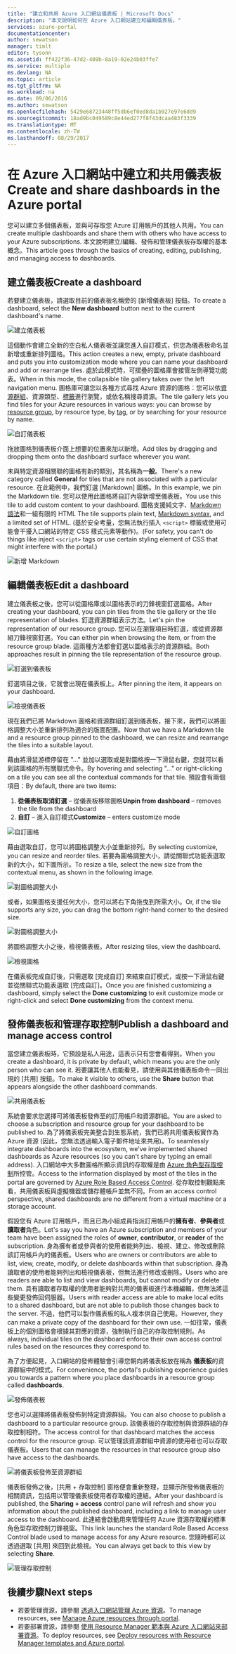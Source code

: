 ```yaml
---
title: "建立和共用 Azure 入口網站儀表板 | Microsoft Docs"
description: "本文說明如何在 Azure 入口網站建立和編輯儀表板。"
services: azure-portal
documentationcenter: 
author: sewatson
manager: timlt
editor: tysonn
ms.assetid: ff422f36-47d2-409b-8a19-02e24b03ffe7
ms.service: multiple
ms.devlang: NA
ms.topic: article
ms.tgt_pltfrm: NA
ms.workload: na
ms.date: 09/06/2016
ms.author: sewatson
ms.openlocfilehash: 5429e68723448ff5db6ef0ed8da1b927e97e6dd9
ms.sourcegitcommit: 18ad9bc049589c8e44ed277f8f43dcaa483f3339
ms.translationtype: MT
ms.contentlocale: zh-TW
ms.lasthandoff: 08/29/2017
---
```

# <a name="create-and-share-dashboards-in-the-azure-portal"></a><span data-ttu-id="23c8f-103">在 Azure 入口網站中建立和共用儀表板</span><span class="sxs-lookup"><span data-stu-id="23c8f-103">Create and share dashboards in the Azure portal</span></span>
<span data-ttu-id="23c8f-104">您可以建立多個儀表板，並與可存取您 Azure 訂用帳戶的其他人共用。</span><span class="sxs-lookup"><span data-stu-id="23c8f-104">You can create multiple dashboards and share them with others who have access to your Azure subscriptions.</span></span>  <span data-ttu-id="23c8f-105">本文說明建立/編輯、發佈和管理儀表板存取權的基本概念。</span><span class="sxs-lookup"><span data-stu-id="23c8f-105">This article goes through the basics of creating, editing, publishing, and managing access to dashboards.</span></span>

## <a name="create-a-dashboard"></a><span data-ttu-id="23c8f-106">建立儀表板</span><span class="sxs-lookup"><span data-stu-id="23c8f-106">Create a dashboard</span></span>
<span data-ttu-id="23c8f-107">若要建立儀表板，請選取目前的儀表板名稱旁的 [新增儀表板]  按鈕。</span><span class="sxs-lookup"><span data-stu-id="23c8f-107">To create a dashboard, select the **New dashboard** button next to the current dashboard's name.</span></span>  

![建立儀表板](./media/azure-portal-dashboards/new-dashboard.png)

<span data-ttu-id="23c8f-109">這個動作會建立全新的空白私人儀表板並讓您進入自訂模式，供您為儀表板命名並新增或重新排列圖格。</span><span class="sxs-lookup"><span data-stu-id="23c8f-109">This action creates a new, empty, private dashboard and puts you into customization mode where you can name your dashboard and add or rearrange tiles.</span></span>  <span data-ttu-id="23c8f-110">處於此模式時，可摺疊的圖格庫會接管左側導覽功能表。</span><span class="sxs-lookup"><span data-stu-id="23c8f-110">When in this mode, the collapsible tile gallery takes over the left navigation menu.</span></span>  <span data-ttu-id="23c8f-111">圖格庫可讓您以各種方式尋找 Azure 資源的圖格︰您可以依[資源群組](../azure-resource-manager/resource-group-overview.md#resource-groups)、資源類型、[標籤](../azure-resource-manager/resource-group-using-tags.md)進行瀏覽，或依名稱搜尋資源。</span><span class="sxs-lookup"><span data-stu-id="23c8f-111">The tile gallery lets you find tiles for your Azure resources in various ways: you can browse by [resource group](../azure-resource-manager/resource-group-overview.md#resource-groups), by resource type, by [tag](../azure-resource-manager/resource-group-using-tags.md), or by searching for your resource by name.</span></span>  

![自訂儀表板](./media/azure-portal-dashboards/customize-dashboard.png)

<span data-ttu-id="23c8f-113">拖放圖格到儀表板介面上想要的位置來加以新增。</span><span class="sxs-lookup"><span data-stu-id="23c8f-113">Add tiles by dragging and dropping them onto the dashboard surface wherever you want.</span></span>

<span data-ttu-id="23c8f-114">未與特定資源相關聯的圖格有新的類別，其名稱為**一般**。</span><span class="sxs-lookup"><span data-stu-id="23c8f-114">There's a new category called **General** for tiles that are not associated with a particular resource.</span></span>  <span data-ttu-id="23c8f-115">在此範例中，我們釘選 [Markdown] 圖格。</span><span class="sxs-lookup"><span data-stu-id="23c8f-115">In this example, we pin the Markdown tile.</span></span>  <span data-ttu-id="23c8f-116">您可以使用此圖格將自訂內容新增至儀表板。</span><span class="sxs-lookup"><span data-stu-id="23c8f-116">You use this tile to add custom content to your dashboard.</span></span>  <span data-ttu-id="23c8f-117">圖格支援純文字、[Markdown 語法](https://daringfireball.net/projects/markdown/syntax)和一組有限的 HTML </span><span class="sxs-lookup"><span data-stu-id="23c8f-117">The tile supports plain text, [Markdown syntax](https://daringfireball.net/projects/markdown/syntax), and a limited set of HTML.</span></span>  <span data-ttu-id="23c8f-118">(基於安全考量，您無法執行插入 `<script>` 標籤或使用可能會干擾入口網站的特定 CSS 樣式元素等動作)。</span><span class="sxs-lookup"><span data-stu-id="23c8f-118">(For safety, you can't do things like inject `<script>` tags or use certain styling element of CSS that might interfere with the portal.)</span></span> 

![新增 Markdown](./media/azure-portal-dashboards/add-markdown.png)

## <a name="edit-a-dashboard"></a><span data-ttu-id="23c8f-120">編輯儀表板</span><span class="sxs-lookup"><span data-stu-id="23c8f-120">Edit a dashboard</span></span>
<span data-ttu-id="23c8f-121">建立儀表板之後，您可以從圖格庫或以圖格表示的刀鋒視窗釘選圖格。</span><span class="sxs-lookup"><span data-stu-id="23c8f-121">After creating your dashboard, you can pin tiles from the tile gallery or the tile representation of blades.</span></span> <span data-ttu-id="23c8f-122">釘選資源群組表示方法。</span><span class="sxs-lookup"><span data-stu-id="23c8f-122">Let's pin the representation of our resource group.</span></span> <span data-ttu-id="23c8f-123">您可以在瀏覽項目時釘選，或從資源群組刀鋒視窗釘選。</span><span class="sxs-lookup"><span data-stu-id="23c8f-123">You can either pin when browsing the item, or from the resource group blade.</span></span> <span data-ttu-id="23c8f-124">這兩種方法都會釘選以圖格表示的資源群組。</span><span class="sxs-lookup"><span data-stu-id="23c8f-124">Both approaches result in pinning the tile representation of the resource group.</span></span>

![釘選到儀表板](./media/azure-portal-dashboards/pin-to-dashboard.png)

<span data-ttu-id="23c8f-126">釘選項目之後，它就會出現在儀表板上。</span><span class="sxs-lookup"><span data-stu-id="23c8f-126">After pinning the item, it appears on your dashboard.</span></span>

![檢視儀表板](./media/azure-portal-dashboards/view-dashboard.png)

<span data-ttu-id="23c8f-128">現在我們已將 Markdown 圖格和資源群組釘選到儀表板，接下來，我們可以將圖格調整大小並重新排列為適合的版面配置。</span><span class="sxs-lookup"><span data-stu-id="23c8f-128">Now that we have a Markdown tile and a resource group pinned to the dashboard, we can resize and rearrange the tiles into a suitable layout.</span></span>

<span data-ttu-id="23c8f-129">藉由將滑鼠游標停留在 "..." 並加以選取或是對圖格按一下滑鼠右鍵，您就可以看到該圖格的所有關聯式命令。</span><span class="sxs-lookup"><span data-stu-id="23c8f-129">By hovering and selecting "…" or right-clicking on a tile you can see all the contextual commands for that tile.</span></span> <span data-ttu-id="23c8f-130">預設會有兩個項目：</span><span class="sxs-lookup"><span data-stu-id="23c8f-130">By default, there are two items:</span></span>

1. <span data-ttu-id="23c8f-131">**從儀表板取消釘選** – 從儀表板移除圖格</span><span class="sxs-lookup"><span data-stu-id="23c8f-131">**Unpin from dashboard** – removes the tile from the dashboard</span></span>
2. <span data-ttu-id="23c8f-132">**自訂** – 進入自訂模式</span><span class="sxs-lookup"><span data-stu-id="23c8f-132">**Customize** – enters customize mode</span></span>

![自訂圖格](./media/azure-portal-dashboards/customize-tile.png)

<span data-ttu-id="23c8f-134">藉由選取自訂，您可以將圖格調整大小並重新排列。</span><span class="sxs-lookup"><span data-stu-id="23c8f-134">By selecting customize, you can resize and reorder tiles.</span></span> <span data-ttu-id="23c8f-135">若要為圖格調整大小，請從關聯式功能表選取新的大小，如下圖所示。</span><span class="sxs-lookup"><span data-stu-id="23c8f-135">To resize a tile, select the new size from the contextual menu, as shown in the following image.</span></span>

![對圖格調整大小](./media/azure-portal-dashboards/resize-tile.png)

<span data-ttu-id="23c8f-137">或者，如果圖格支援任何大小，您可以將右下角拖曳到所需大小。</span><span class="sxs-lookup"><span data-stu-id="23c8f-137">Or, if the tile supports any size, you can drag the bottom right-hand corner to the desired size.</span></span>

![對圖格調整大小](./media/azure-portal-dashboards/resize-corner.png)

<span data-ttu-id="23c8f-139">將圖格調整大小之後，檢視儀表板。</span><span class="sxs-lookup"><span data-stu-id="23c8f-139">After resizing tiles, view the dashboard.</span></span>

![檢視圖格](./media/azure-portal-dashboards/view-tile.png)

<span data-ttu-id="23c8f-141">在儀表板完成自訂後，只需選取 [完成自訂] 來結束自訂模式，或按一下滑鼠右鍵並從關聯式功能表選取 [完成自訂]。</span><span class="sxs-lookup"><span data-stu-id="23c8f-141">Once you are finished customizing a dashboard, simply select the **Done customizing** to exit customize mode or right-click and select **Done customizing** from the context menu.</span></span>

## <a name="publish-a-dashboard-and-manage-access-control"></a><span data-ttu-id="23c8f-142">發佈儀表板和管理存取控制</span><span class="sxs-lookup"><span data-stu-id="23c8f-142">Publish a dashboard and manage access control</span></span>
<span data-ttu-id="23c8f-143">當您建立儀表板時，它預設是私人用途，這表示只有您會看得到。</span><span class="sxs-lookup"><span data-stu-id="23c8f-143">When you create a dashboard, it is private by default, which means you are the only person who can see it.</span></span>  <span data-ttu-id="23c8f-144">若要讓其他人也能看見，請使用與其他儀表板命令一同出現的 [共用]  按鈕。</span><span class="sxs-lookup"><span data-stu-id="23c8f-144">To make it visible to others, use the **Share** button that appears alongside the other dashboard commands.</span></span>

![共用儀表板](./media/azure-portal-dashboards/share-dashboard.png)

<span data-ttu-id="23c8f-146">系統會要求您選擇可將儀表板發佈至的訂用帳戶和資源群組。</span><span class="sxs-lookup"><span data-stu-id="23c8f-146">You are asked to choose a subscription and resource group for your dashboard to be published to.</span></span> <span data-ttu-id="23c8f-147">為了將儀表板完美整合到生態系統，我們已將共用儀表板實作為 Azure 資源 (因此，您無法透過輸入電子郵件地址來共用)。</span><span class="sxs-lookup"><span data-stu-id="23c8f-147">To seamlessly integrate dashboards into the ecosystem, we've implemented shared dashboards as Azure resources (so you can't share by typing an email address).</span></span>  <span data-ttu-id="23c8f-148">入口網站中大多數圖格所顯示資訊的存取權是由 [Azure 角色型存取控制](../active-directory/role-based-access-control-configure.md)所控管。</span><span class="sxs-lookup"><span data-stu-id="23c8f-148">Access to the information displayed by most of the tiles in the portal are governed by [Azure Role Based Access Control](../active-directory/role-based-access-control-configure.md).</span></span> <span data-ttu-id="23c8f-149">從存取控制觀點來看，共用儀表板與虛擬機器或儲存體帳戶並無不同。</span><span class="sxs-lookup"><span data-stu-id="23c8f-149">From an access control perspective, shared dashboards are no different from a virtual machine or a storage account.</span></span>  

<span data-ttu-id="23c8f-150">假設您有 Azure 訂用帳戶，而且已為小組成員指派訂用帳戶的**擁有者**、**參與者**或**讀取者**角色。</span><span class="sxs-lookup"><span data-stu-id="23c8f-150">Let's say you have an Azure subscription and members of your team have been assigned the roles of **owner**, **contributor**, or **reader** of the subscription.</span></span>  <span data-ttu-id="23c8f-151">身為擁有者或參與者的使用者能夠列出、檢視、建立、修改或刪除該訂用帳戶內的儀表板。</span><span class="sxs-lookup"><span data-stu-id="23c8f-151">Users who are owners or contributors are able to list, view, create, modify, or delete dashboards within that subscription.</span></span>  <span data-ttu-id="23c8f-152">身為讀取者的使用者能夠列出和檢視儀表板，但無法進行修改或刪除。</span><span class="sxs-lookup"><span data-stu-id="23c8f-152">Users who are readers are able to list and view dashboards, but cannot modify or delete them.</span></span>  <span data-ttu-id="23c8f-153">具有讀取者存取權的使用者能夠對共用的儀表板進行本機編輯，但無法將這些變更發佈回伺服器。</span><span class="sxs-lookup"><span data-stu-id="23c8f-153">Users with reader access are able to make local edits to a shared dashboard, but are not able to publish those changes back to the server.</span></span>  <span data-ttu-id="23c8f-154">不過，他們可以製作儀表板的私人複本供自己使用。</span><span class="sxs-lookup"><span data-stu-id="23c8f-154">However, they can make a private copy of the dashboard for their own use.</span></span>  <span data-ttu-id="23c8f-155">一如往常，儀表板上的個別圖格會根據其對應的資源，強制執行自己的存取控制規則。</span><span class="sxs-lookup"><span data-stu-id="23c8f-155">As always, individual tiles on the dashboard enforce their own access control rules based on the resources they correspond to.</span></span>  

<span data-ttu-id="23c8f-156">為了方便起見，入口網站的發佈體驗會引導您朝向將儀表板放在稱為 **儀表板**的資源群組中的模式。</span><span class="sxs-lookup"><span data-stu-id="23c8f-156">For convenience, the portal's publishing experience guides you towards a pattern where you place dashboards in a resource group called **dashboards**.</span></span>  

![發佈儀表板](./media/azure-portal-dashboards/publish-dashboard.png)

<span data-ttu-id="23c8f-158">您也可以選擇將儀表板發佈到特定資源群組。</span><span class="sxs-lookup"><span data-stu-id="23c8f-158">You can also choose to publish a dashboard to a particular resource group.</span></span>  <span data-ttu-id="23c8f-159">該儀表板的存取控制與資源群組的存取控制相符。</span><span class="sxs-lookup"><span data-stu-id="23c8f-159">The access control for that dashboard matches the access control for the resource group.</span></span>  <span data-ttu-id="23c8f-160">可以管理該資源群組中資源的使用者也可以存取儀表板。</span><span class="sxs-lookup"><span data-stu-id="23c8f-160">Users that can manage the resources in that resource group also have access to the dashboards.</span></span>

![將儀表板發佈至資源群組](./media/azure-portal-dashboards/publish-to-resource-group.png)

<span data-ttu-id="23c8f-162">儀表板發佈之後，[共用 + 存取控制]  窗格便會重新整理，並顯示所發佈儀表板的相關資訊，包括用以管理儀表板使用者存取權的連結。</span><span class="sxs-lookup"><span data-stu-id="23c8f-162">After your dashboard is published, the **Sharing + access** control pane will refresh and show you information about the published dashboard, including a link to manage user access to the dashboard.</span></span>  <span data-ttu-id="23c8f-163">此連結會啟動用來管理任何 Azure 資源存取權的標準角色型存取控制刀鋒視窗。</span><span class="sxs-lookup"><span data-stu-id="23c8f-163">This link launches the standard Role Based Access Control blade used to manage access for any Azure resource.</span></span>  <span data-ttu-id="23c8f-164">您隨時都可以透過選取 [共用] 來回到此檢視。</span><span class="sxs-lookup"><span data-stu-id="23c8f-164">You can always get back to this view by selecting **Share**.</span></span>

![管理存取控制](./media/azure-portal-dashboards/manage-access.png)

## <a name="next-steps"></a><span data-ttu-id="23c8f-166">後續步驟</span><span class="sxs-lookup"><span data-stu-id="23c8f-166">Next steps</span></span>
* <span data-ttu-id="23c8f-167">若要管理資源，請參閱 [透過入口網站管理 Azure 資源](../azure-resource-manager/resource-group-portal.md)。</span><span class="sxs-lookup"><span data-stu-id="23c8f-167">To manage resources, see [Manage Azure resources through portal](../azure-resource-manager/resource-group-portal.md).</span></span>
* <span data-ttu-id="23c8f-168">若要部署資源，請參閱 [使用 Resource Manager 範本與 Azure 入口網站來部署資源](../azure-resource-manager/resource-group-template-deploy-portal.md)。</span><span class="sxs-lookup"><span data-stu-id="23c8f-168">To deploy resources, see [Deploy resources with Resource Manager templates and Azure portal](../azure-resource-manager/resource-group-template-deploy-portal.md).</span></span>

